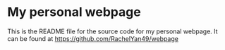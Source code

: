 # My personal webpage

This is the README file for the source code for my personal webpage. It can be found at https://github.com/RachelYan49/webpage  

